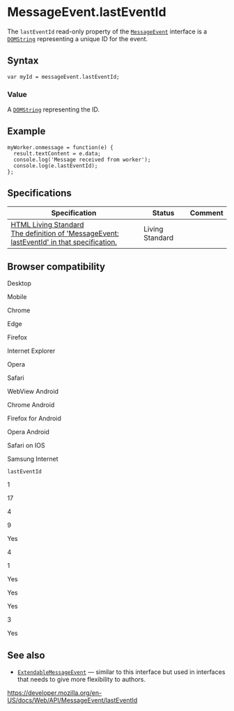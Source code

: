 MessageEvent.lastEventId
========================

The `lastEventId` read-only property of the [`MessageEvent`](../messageevent) interface is a [`DOMString`](../domstring) representing a unique ID for the event.

Syntax
------

    var myId = messageEvent.lastEventId;

### Value

A [`DOMString`](../domstring) representing the ID.

Example
-------

    myWorker.onmessage = function(e) {
      result.textContent = e.data;
      console.log('Message received from worker');
      console.log(e.lastEventId);
    };

Specifications
--------------

<table><thead><tr class="header"><th>Specification</th><th>Status</th><th>Comment</th></tr></thead><tbody><tr class="odd"><td><a href="https://html.spec.whatwg.org/multipage/#dom-messageevent-lasteventid">HTML Living Standard<br />
<span class="small">The definition of 'MessageEvent: lastEventId' in that specification.</span></a></td><td><span class="spec-living">Living Standard</span></td><td></td></tr></tbody></table>

Browser compatibility
---------------------

Desktop

Mobile

Chrome

Edge

Firefox

Internet Explorer

Opera

Safari

WebView Android

Chrome Android

Firefox for Android

Opera Android

Safari on IOS

Samsung Internet

`lastEventId`

1

17

4

9

Yes

4

1

Yes

Yes

Yes

3

Yes

See also
--------

-   [`ExtendableMessageEvent`](../extendablemessageevent) — similar to this interface but used in interfaces that needs to give more flexibility to authors.

<a href="https://developer.mozilla.org/en-US/docs/Web/API/MessageEvent/lastEventId" class="_attribution-link">https://developer.mozilla.org/en-US/docs/Web/API/MessageEvent/lastEventId</a>
